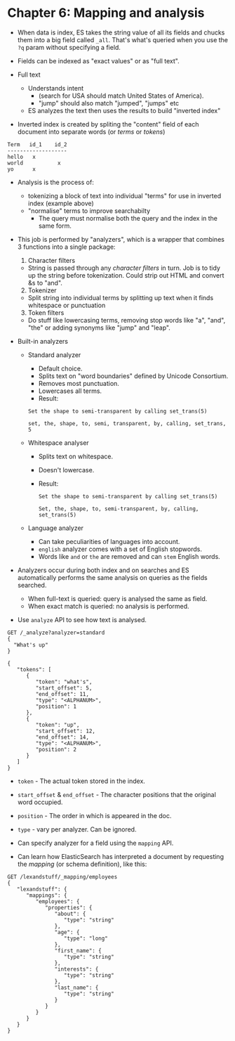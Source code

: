 # Chapter 6: Mapping and analysis

* When data is index, ES takes the string value of all its fields and chucks them into a big field called ``_all``. That's what's queried when you use the ``?q`` param without specifying a field.

* Fields can be indexed as "exact values" or as "full text".

* Full text
  * Understands intent
    *  (search for USA should match United States of America).
    * "jump" should also match "jumped", "jumps" etc
  * ES analyzes the text then uses the results to build "inverted index"

* Inverted index is created by spliting the "content" field of each document into separate words (or *terms* or *tokens*)

```
Term   id_1    id_2
-------------------
hello   x
world           x
yo      x
```

* Analysis is the process of:
  * tokenizing a block of text into individual "terms" for use in inverted index (example above)
  * "normalise" terms to improve searchabilty
    * The query must normalise both the query and the index in the same form.

* This job is performed by "analyzers", which is a wrapper that combines 3 functions into a single package:
  1. Character filters
    * String is passed through any *character filters* in turn. Job is to tidy up the string before tokenization. Could strip out HTML and convert &s to "and".
  2. Tokenizer
    * Split string into individual terms by splitting up text when it finds whitespace or punctuation
  3. Token filters
    * Do stuff like lowercasing terms, removing stop words like "a", "and", "the" or adding synonyms like "jump" and "leap".

* Built-in analyzers

  * Standard analyzer

      * Default choice.
      * Splits text on "word boundaries" defined by Unicode Consortium.
      * Removes most punctuation.
      * Lowercases all terms.
      * Result:

       ```Set the shape to semi-transparent by calling set_trans(5)```

       ```set, the, shape, to, semi, transparent, by, calling, set_trans, 5```

  * Whitespace analyser

    * Splits text on whitespace.
    * Doesn't lowercase.
    * Result:

      ```Set the shape to semi-transparent by calling set_trans(5)```

      ```Set, the, shape, to, semi-transparent, by, calling, set_trans(5)```

  * Language analyzer

    * Can take peculiarities of languages into account.
    * ```english``` analyzer comes with a set of English stopwords.
    * Words like ```and``` or ```the``` are removed and can ```stem``` English words.

* Analyzers occur during both index and on searches and ES automatically performs the same analysis on queries as the fields searched.
  * When full-text is queried: query is analysed the same as field.
  * When exact match is queried: no analysis is performed.

* Use ```analyze``` API to see how text is analysed.

```
GET /_analyze?analyzer=standard
{
  "What's up"
}
```

```
{
   "tokens": [
      {
         "token": "what's",
         "start_offset": 5,
         "end_offset": 11,
         "type": "<ALPHANUM>",
         "position": 1
      },
      {
         "token": "up",
         "start_offset": 12,
         "end_offset": 14,
         "type": "<ALPHANUM>",
         "position": 2
      }
   ]
}
```

  * ```token``` - The actual token stored in the index.
  * ```start_offset``` & ```end_offset``` - The character positions that the original word occupied.
  * ```position``` - The order in which is appeared in the doc.
  * ```type``` - vary per analyzer. Can be ignored.

* Can specify analyzer for a field using the ```mapping``` API.

* Can learn how ElasticSearch has interpreted a document by requesting the *mapping* (or schema definition), like this:

```
GET /lexandstuff/_mapping/employees
{
   "lexandstuff": {
      "mappings": {
         "employees": {
            "properties": {
               "about": {
                  "type": "string"
               },
               "age": {
                  "type": "long"
               },
               "first_name": {
                  "type": "string"
               },
               "interests": {
                  "type": "string"
               },
               "last_name": {
                  "type": "string"
               }
            }
         }
      }
   }
}
```

